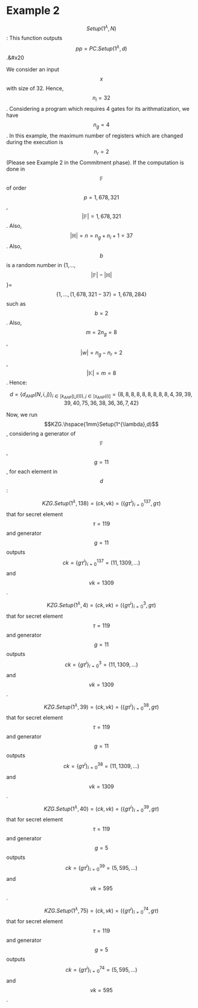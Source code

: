 # Example 2

$$Setup(1^{\lambda},N)$$:  This function outputs $$pp=PC.Setup(1^{\lambda},d)$$.&#x20

We consider an input $$x$$ with size of 32. Hence,  $$n_i=32$$. Considering a program which requires 4  gates for its arithmatization, we have $$n_g=4$$.  In this example, the maximum number of registers which are changed during the execution is $$n_r=2$$ (Please see Example 2 in the Commitment phase). If the computation is done in $$\mathbb{F}$$ of order $$p=1,678,321$$, $$|\mathbb{F}|=1,678,321$$.  Also,$$|\mathbb{H}|=n=n_g+n_i+1=37$$. Also, $$b$$ is a random number in {1,...,$$|\mathbb{F}|-|\mathbb{H}|$$}=$$\{1,...,(1,678,321-37)=1,678,284\}$$ such as $$b=2$$. Also, $$m=2n_g=8$$, $$|w|=n_g-n_r=2$$, $$|\mathbb{K}|=m=8$$. Hence:&#x20;

$$d=\{d_{AHP}(N,i,j)\}_{i\in[k_{AHP}]\bigcup\{0\},j\in[s_{AHP}(i)]}=\{8,8,8,8,8,8,8,8,8,4,39,39,39,40,75,36,38,36,36,7,42\}$$

Now, we run $$KZG.\hspace{1mm}Setup(1^{\lambda},d)$$, considering a generator of $$\mathbb{F}$$, $$g=11$$, for each element in $$d$$:

$$KZG.Setup(1^{\lambda},138)=(ck,vk)=(\{g\tau^i\}_{i=0}^{137},g\tau)$$ that for secret element $$\tau=119$$ and generator  $$g=11$$  outputs $$ck=\{g\tau^i\}_{i=0}^{137}=(11,1309,...)$$ and $$vk=1309$$.

$$KZG.Setup(1^{\lambda},4)=(ck,vk)=(\{g\tau^i\}_{i=0}^{3},g\tau)$$ that for secret element $$\tau=119$$ and generator  $$g=11$$  outputs $$ck=\{g\tau^i\}_{i=0}^{3}=(11,1309,...)$$ and $$vk=1309$$.

$$KZG.Setup(1^{\lambda},39)=(ck,vk)=(\{g\tau^i\}_{i=0}^{38},g\tau)$$ that for secret element $$\tau=119$$ and generator  $$g=11$$  outputs $$ck=\{g\tau^i\}_{i=0}^{38}=(11,1309,...)$$ and $$vk=1309$$.

$$KZG.Setup(1^{\lambda},40)=(ck,vk)=(\{g\tau^i\}_{i=0}^{39},g\tau)$$ that for secret element $$\tau=119$$ and generator  $$g=5$$  outputs $$ck=\{g\tau^i\}_{i=0}^{39}=(5,595,...)$$ and $$vk=595$$.

$$KZG.Setup(1^{\lambda},75)=(ck,vk)=(\{g\tau^i\}_{i=0}^{74},g\tau)$$ that for secret element $$\tau=119$$ and generator  $$g=5$$  outputs $$ck=\{g\tau^i\}_{i=0}^{74}=(5,595,...)$$ and $$vk=595$$.
